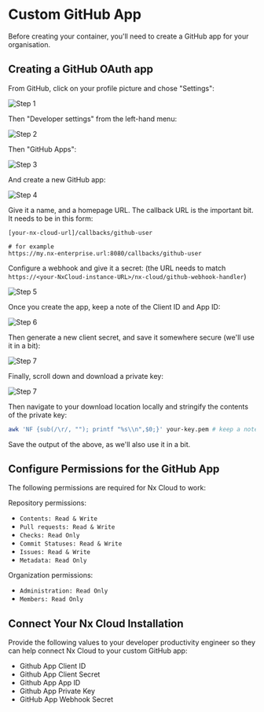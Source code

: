 # Custom GitHub App

Before creating your container, you'll need to create a GitHub app for your organisation.

## Creating a GitHub OAuth app

From GitHub, click on your profile picture and chose "Settings":

![Step 1](/nx-cloud/enterprise/on-premise/images/github_auth_step_1.png)

Then "Developer settings" from the left-hand menu:

![Step 2](/nx-cloud/enterprise/on-premise/images/github_auth_step_2.png)

Then "GitHub Apps":

![Step 3](/nx-cloud/enterprise/on-premise/images/github_custom_app_step_3.avif)

And create a new GitHub app:

![Step 4](/nx-cloud/enterprise/on-premise/images/github_custom_app_step_5.avif)

Give it a name, and a homepage URL. The callback URL is the important bit. It needs to be in this form:

```
[your-nx-cloud-url]/callbacks/github-user

# for example
https://my.nx-enterprise.url:8080/callbacks/github-user
```

Configure a webhook and give it a secret:
(the URL needs to match `https://<your-NxCloud-instance-URL>/nx-cloud/github-webhook-handler`)

![Step 5](/nx-cloud/enterprise/single-tenant/images/webhook.png)

Once you create the app, keep a note of the Client ID and App ID:

![Step 6](/nx-cloud/enterprise/on-premise/images/github_custom_app_step_6.avif)

Then generate a new client secret, and save it somewhere secure (we'll use it in a bit):

![Step 7](/nx-cloud/enterprise/on-premise/images/github_auth_step_7.png)

Finally, scroll down and download a private key:

![Step 7](/nx-cloud/enterprise/single-tenant/images/private-key.png)

Then navigate to your download location locally and stringify the contents of the private key:

```bash
awk 'NF {sub(/\r/, ""); printf "%s\\n",$0;}' your-key.pem # keep a note of the output
```

Save the output of the above, as we'll also use it in a bit.

## Configure Permissions for the GitHub App

The following permissions are required for Nx Cloud to work:

Repository permissions:

- `Contents: Read & Write`
- `Pull requests: Read & Write`
- `Checks: Read Only`
- `Commit Statuses: Read & Write`
- `Issues: Read & Write`
- `Metadata: Read Only`

Organization permissions:

- `Administration: Read Only`
- `Members: Read Only`

## Connect Your Nx Cloud Installation

Provide the following values to your developer productivity engineer so they can help connect Nx Cloud to your custom GitHub app:

- Github App Client ID
- Github App Client Secret
- Github App App ID
- Github App Private Key
- GitHub App Webhook Secret
